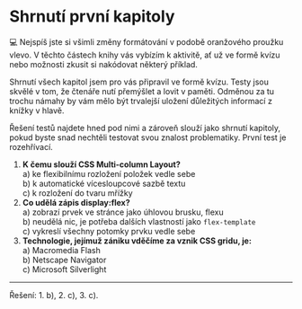<div class="colored-box pbb-a" markdown="1">

# Shrnutí první kapitoly

💻 Nejspíš jste si všimli změny formátování v podobě oranžového proužku vlevo. V těchto částech knihy vás vybízím k aktivitě, ať už ve formě kvízu nebo možnosti zkusit si nakódovat některý příklad.

Shrnutí všech kapitol jsem pro vás připravil ve formě kvízu. Testy jsou skvělé v tom, že čtenáře nutí přemýšlet a lovit v paměti. Odměnou za tu trochu námahy by vám mělo být trvalejší uložení důležitých informací z knížky v hlavě.

Řešení testů najdete hned pod nimi a zároveň slouží jako shrnutí kapitoly, pokud byste snad nechtěli testovat svou znalost problematiky. První test je rozehřívací.

1. **K čemu slouží CSS Multi-column Layout?**  
a) ke flexibilnímu rozložení položek vedle sebe  
b) k automatické vícesloupcové sazbě textu  
c) k rozložení do tvaru mřížky
1. **Co udělá zápis display:flex?**  
a) zobrazí prvek ve stránce jako úhlovou brusku, flexu  
b) neudělá nic, je potřeba dalších vlastností jako `flex-template`  
c) vykreslí všechny potomky prvku vedle sebe  
1. **Technologie, jejímuž zániku vděčíme za vznik CSS gridu, je:**  
a) Macromedia Flash  
b) Netscape Navigator  
c) Microsoft Silverlight

---

Řešení: 1. b), 2. c), 3. c).

</div>
